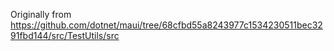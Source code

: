 Originally from https://github.com/dotnet/maui/tree/68cfbd55a8243977c1534230511bec3291fbd144/src/TestUtils/src
